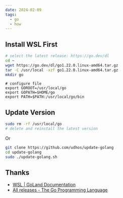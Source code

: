 ```yaml
---
date: 2024-02-09
tags:
  - go
  - how
---
```



## Install WSL First


```sh
# select the latest release: https://go.dev/dl
cd ~
wget https://go.dev/dl/go1.22.0.linux-amd64.tar.gz
tar -C /usr/local -xzf go1.22.0.linux-amd64.tar.gz
mkdir go
```

```zshrc
# configure file
export GOROOT=/usr/local/go
export GOPATH=$HOME/go
export PATH=$PATH:/usr/local/go/bin
```

## Update Version

```sh
sudo rm -rf /usr/local/go
# delete and reinstall the latest version
```

Or 

```sh
git clone https://github.com/udhos/update-golang
cd update-golang
sudo ./update-golang.sh
```

## Thanks

- [WSL | GoLand Documentation](https://www.jetbrains.com/help/go/how-to-use-wsl-development-environment-in-product.html#wsl-general)
- [All releases - The Go Programming Language](https://go.dev/dl/)


